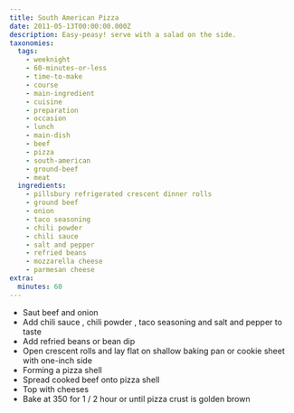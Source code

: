 ```yaml
---
title: South American Pizza
date: 2011-05-13T00:00:00.000Z
description: Easy-peasy! serve with a salad on the side.
taxonomies:
  tags:
    - weeknight
    - 60-minutes-or-less
    - time-to-make
    - course
    - main-ingredient
    - cuisine
    - preparation
    - occasion
    - lunch
    - main-dish
    - beef
    - pizza
    - south-american
    - ground-beef
    - meat
  ingredients:
    - pillsbury refrigerated crescent dinner rolls
    - ground beef
    - onion
    - taco seasoning
    - chili powder
    - chili sauce
    - salt and pepper
    - refried beans
    - mozzarella cheese
    - parmesan cheese
extra:
  minutes: 60
---
```

 - Saut beef and onion
 - Add chili sauce , chili powder , taco seasoning and salt and pepper to taste
 - Add refried beans or bean dip
 - Open crescent rolls and lay flat on shallow baking pan or cookie sheet with one-inch side
 - Forming a pizza shell
 - Spread cooked beef onto pizza shell
 - Top with cheeses
 - Bake at 350 for 1 / 2 hour or until pizza crust is golden brown
